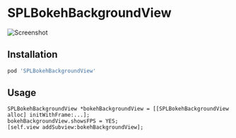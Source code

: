 # SPLBokehBackgroundView

![Screenshot](https://raw.githubusercontent.com/OliverLetterer/SPLBokehBackgroundView/master/Screenshots/bokeh.gif)

## Installation

``` ruby
pod 'SPLBokehBackgroundView'
```

## Usage

``` objc
SPLBokehBackgroundView *bokehBackgroundView = [[SPLBokehBackgroundView alloc] initWithFrame:...];
bokehBackgroundView.showsFPS = YES;
[self.view addSubview:bokehBackgroundView];
```
